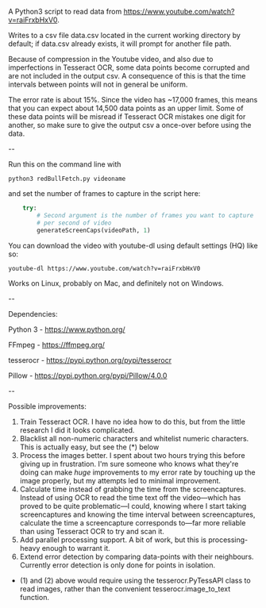 A Python3 script to read data from https://www.youtube.com/watch?v=raiFrxbHxV0.

Writes to a csv file data.csv located in the current working directory by default; if data.csv already exists, it will prompt for another file path.

Because of compression in the Youtube video, and also due to imperfections in Tesseract OCR, some data points become corrupted and are not included in the output csv. A consequence of this is that the time intervals between points will not in general be uniform.

The error rate is about 15%. Since the video has ~17,000 frames, this means that you can expect about 14,500 data points as an upper limit. Some of these data points will be misread if Tesseract OCR mistakes one digit for another, so make sure to give the output csv a once-over before using the data.

--

Run this on the command line with

```
python3 redBullFetch.py videoname
```
and set the number of frames to capture in the script here:

```python
    try:
        # Second argument is the number of frames you want to capture
        # per second of video
        generateScreenCaps(videoPath, 1)
```


You can download the video with youtube-dl using default settings (HQ) like so:

```
youtube-dl https://www.youtube.com/watch?v=raiFrxbHxV0
```

Works on Linux, probably on Mac, and definitely not on Windows.

--

Dependencies:

Python 3 - https://www.python.org/

FFmpeg - https://ffmpeg.org/

tesserocr - https://pypi.python.org/pypi/tesserocr

Pillow - https://pypi.python.org/pypi/Pillow/4.0.0

--

Possible improvements:

1. Train Tesseract OCR. I have no idea how to do this, but from the little research I did it looks complicated.
2. Blacklist all non-numeric characters and whitelist numeric characters. This is actually easy, but see the (*) below
3. Process the images better. I spent about two hours trying this before giving up in frustration. I'm sure someone who knows what they're doing can make *huge* improvements to my error rate by touching up the image properly, but my attempts led to minimal improvement.
4. Calculate time instead of grabbing the time from the screencaptures. Instead of using OCR to read the time text off the video—which has proved to be quite problematic—I could, knowing where I start taking screencaptures and knowing the time interval between screencaptures, calculate the time a screencapture corresponds to—far more reliable than using Tesseract OCR to try and scan it. 
5. Add parallel processing support. A bit of work, but this is processing-heavy enough to warrant it.
6. Extend error detection by comparing data-points with their neighbours. Currently error detection is only done for points in isolation.

* (1) and (2) above would require using the tesserocr.PyTessAPI class to read images, rather than the convenient tesserocr.image_to_text function.
